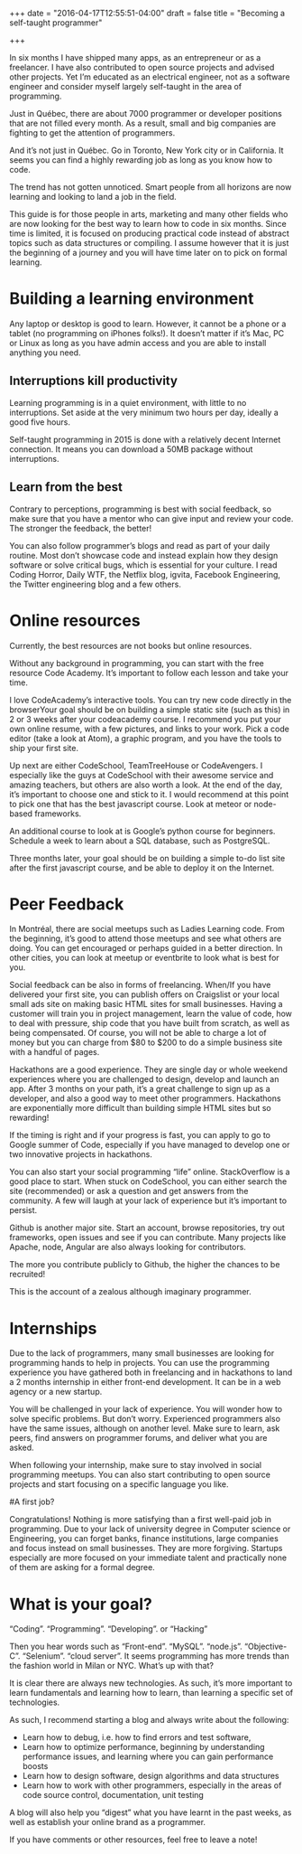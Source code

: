 +++
date = "2016-04-17T12:55:51-04:00"
draft = false
title = "Becoming a self-taught programmer"

+++

In six months I have shipped many apps, as an entrepreneur or as a freelancer. I have also contributed to open source projects and advised other projects. Yet I’m educated as an electrical engineer, not as a software engineer and consider myself largely self-taught in the area of programming.

Just in Québec, there are about 7000 programmer or developer positions that are not filled every month. As a result, small and big companies are fighting to get the attention of programmers.

And it’s not just in Québec. Go in Toronto, New York city or in California. It seems you can find a highly rewarding job as long as you know how to code.

The trend has not gotten unnoticed. Smart people from all horizons are now learning and looking to land a job in the field.

This guide is for those people in arts, marketing and many other fields who are now looking for the best way to learn how to code in six months. Since time is limited, it is focused on producing practical code instead of abstract topics such as data structures or compiling. I assume however that it is just the beginning of a journey and you will have time later on to pick on formal learning.

# Building a learning environment

Any laptop or desktop is good to learn. However, it cannot be a phone or a tablet (no programming on iPhones folks!). It doesn’t matter if it’s Mac, PC or Linux as long as you have admin access and you are able to install anything you need.

## Interruptions kill productivity

Learning programming is in a quiet environment, with little to no interruptions. Set aside at the very minimum two hours per day, ideally a good five hours.

Self-taught programming in 2015 is done with a relatively decent Internet connection. It means you can download a 50MB package without interruptions.

## Learn from the best

Contrary to perceptions, programming is best with social feedback, so make sure that you have a mentor who can give input and review your code. The stronger the feedback, the better!

You can also follow programmer’s blogs and read as part of your daily routine. Most don’t showcase code and instead explain how they design software or solve critical bugs, which is essential for your culture. I read Coding Horror, Daily WTF, the Netflix blog, igvita, Facebook Engineering, the Twitter engineering blog and a few others.

# Online resources

Currently, the best resources are not books but online resources.

Without any background in programming, you can start with the free resource Code Academy. It’s important to follow each lesson and take your time.

I love CodeAcademy’s interactive tools. You can try new code directly in the browserYour goal should be on building a simple static site (such as this) in 2 or 3 weeks after your codeacademy course. I recommend you put your own online resume, with a few pictures, and links to your work. Pick a code editor (take a look at Atom), a graphic program, and you have the tools to ship your first site.

Up next are either CodeSchool, TeamTreeHouse or CodeAvengers. I especially like the guys at CodeSchool with their awesome service and amazing teachers, but others are also worth a look. At the end of the day, it’s important to choose one and stick to it. I would recommend at this point to pick one that has the best javascript course. Look at meteor or node-based frameworks.

An additional course to look at is Google’s python course for beginners. Schedule a week to learn about a SQL database, such as PostgreSQL.

Three months later, your goal should be on building a simple to-do list site after the first javascript course, and be able to deploy it on the Internet.

# Peer Feedback

In Montréal, there are social meetups such as Ladies Learning code. From the beginning, it’s good to attend those meetups and see what others are doing. You can get encouraged or perhaps guided in a better direction. In other cities, you can look at meetup or eventbrite to look what is best for you.

Social feedback can be also in forms of freelancing. When/If you have delivered your first site, you can publish offers on Craigslist or your local small ads site on making basic HTML sites for small businesses. Having a customer will train you in project management, learn the value of code, how to deal with pressure, ship code that you have built from scratch, as well as being compensated. Of course, you will not be able to charge a lot of money but you can charge from $80 to $200 to do a simple business site with a handful of pages.

Hackathons are a good experience. They are single day or whole weekend experiences where you are challenged to design, develop and launch an app. After 3 months on your path, it’s a great challenge to sign up as a developer, and also a good way to meet other programmers. Hackathons are exponentially more difficult than building simple HTML sites but so rewarding!

If the timing is right and if your progress is fast, you can apply to go to Google summer of Code, especially if you have managed to develop one or two innovative projects in hackathons.

You can also start your social programming “life” online. StackOverflow is a good place to start. When stuck on CodeSchool, you can either search the site (recommended) or ask a question and get answers from the community. A few will laugh at your lack of experience but it’s important to persist.

Github is another major site. Start an account, browse repositories, try out frameworks, open issues and see if you can contribute. Many projects like Apache, node, Angular are also always looking for contributors.

The more you contribute publicly to Github, the higher the chances to be recruited!







This is the account of a zealous although imaginary programmer.

# Internships

Due to the lack of programmers, many small businesses are looking for programming hands to help in projects. You can use the programming experience you have gathered both in freelancing and in hackathons to land a 2 months internship in either front-end development. It can be in a web agency or a new startup.

You will be challenged in your lack of experience. You will wonder how to solve specific problems. But don’t worry. Experienced programmers also have the same issues, although on another level. Make sure to learn, ask peers, find answers on programmer forums, and deliver what you are asked.

When following your internship, make sure to stay involved in social programming meetups. You can also start contributing to open source projects and start focusing on a specific language you like.

#A first job?

Congratulations! Nothing is more satisfying than a first well-paid job in programming. Due to your lack of university degree in Computer science or Engineering, you can forget banks, finance institutions, large companies and focus instead on small businesses. They are more forgiving. Startups especially are more focused on your immediate talent and practically none of them are asking for a formal degree.

# What is your goal?

“Coding”. “Programming”. “Developing”. or “Hacking”

Then you hear words such as “Front-end”. “MySQL”. “node.js”. “Objective-C”. “Selenium”. “cloud server”. It seems programming has more trends than the fashion world in Milan or NYC. What’s up with that?

It is clear there are always new technologies. As such, it’s more important to learn fundamentals and learning how to learn, than learning a specific set of technologies.

As such, I recommend starting a blog and always write about the following:

* Learn how to debug, i.e. how to find errors and test software,
* Learn how to optimize performance, beginning by understanding performance issues, and learning where you can gain performance boosts
* Learn how to design software, design algorithms and data structures
* Learn how to work with other programmers, especially in the areas of code source control, documentation, unit testing

A blog will also help you “digest” what you have learnt in the past weeks, as well as establish your online brand as a programmer.

If you have comments or other resources, feel free to leave a note!
